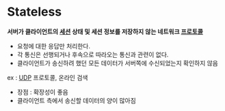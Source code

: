 # Stateless
**서버가 클라이언트의 [세션](Session) 상태 및 세션 정보를 저장하지 않는 네트워크 [프로토콜](Protocol)**

-   요청에 대한 응답만 처리한다.
-   각 통신은 선행되거나 후속으로 따라오는 통신과 관련이 없다.
-   클라이언트가 송신하려 했던 모든 데이터가 서버쪽에 수신되었는지 확인하지 않음

ex : [UDP](UDP) 프로토콜, 온라인 검색

-   장점 : 확장성이 좋음
-   클라이언트 측에서 송신할 데이터의 양이 많아짐
